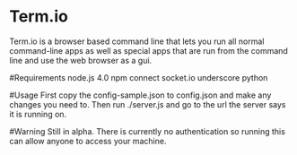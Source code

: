 Term.io
=======

Term.io is a browser based command line that lets you run all normal command-line apps as well as special apps that are run from the command line and use the web browser as a gui.

#Requirements
node.js 4.0
npm
connect 
socket.io
underscore
python

#Usage
First copy the config-sample.json to config.json and make any changes you need to.
Then run ./server.js and go to the url the server says it is running on.

#Warning
Still in alpha. There is currently no authentication so running this can allow anyone to access your machine.

